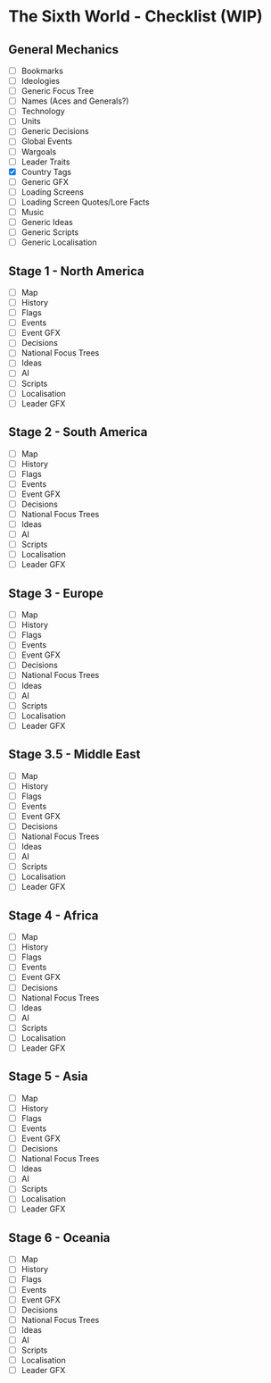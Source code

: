 # The Sixth World - Checklist (WIP)
## General Mechanics
- [ ] Bookmarks
- [ ] Ideologies
- [ ] Generic Focus Tree
- [ ] Names (Aces and Generals?)
- [ ] Technology
- [ ] Units
- [ ] Generic Decisions
- [ ] Global Events
- [ ] Wargoals
- [ ] Leader Traits
- [x] Country Tags
- [ ] Generic GFX
- [ ] Loading Screens
- [ ] Loading Screen Quotes/Lore Facts
- [ ] Music
- [ ] Generic Ideas
- [ ] Generic Scripts
- [ ] Generic Localisation

## Stage 1 - North America
- [ ] Map
- [ ] History
- [ ] Flags
- [ ] Events
- [ ] Event GFX
- [ ] Decisions
- [ ] National Focus Trees
- [ ] Ideas
- [ ] AI
- [ ] Scripts
- [ ] Localisation
- [ ] Leader GFX

## Stage 2 - South America
- [ ] Map
- [ ] History
- [ ] Flags
- [ ] Events
- [ ] Event GFX
- [ ] Decisions
- [ ] National Focus Trees
- [ ] Ideas
- [ ] AI
- [ ] Scripts
- [ ] Localisation
- [ ] Leader GFX

## Stage 3 - Europe
- [ ] Map
- [ ] History
- [ ] Flags
- [ ] Events
- [ ] Event GFX
- [ ] Decisions
- [ ] National Focus Trees
- [ ] Ideas
- [ ] AI
- [ ] Scripts
- [ ] Localisation
- [ ] Leader GFX

## Stage 3.5 - Middle East
- [ ] Map
- [ ] History
- [ ] Flags
- [ ] Events
- [ ] Event GFX
- [ ] Decisions
- [ ] National Focus Trees
- [ ] Ideas
- [ ] AI
- [ ] Scripts
- [ ] Localisation
- [ ] Leader GFX

## Stage 4 - Africa
- [ ] Map
- [ ] History
- [ ] Flags
- [ ] Events
- [ ] Event GFX
- [ ] Decisions
- [ ] National Focus Trees
- [ ] Ideas
- [ ] AI
- [ ] Scripts
- [ ] Localisation
- [ ] Leader GFX

## Stage 5 - Asia
- [ ] Map
- [ ] History
- [ ] Flags
- [ ] Events
- [ ] Event GFX
- [ ] Decisions
- [ ] National Focus Trees
- [ ] Ideas
- [ ] AI
- [ ] Scripts
- [ ] Localisation
- [ ] Leader GFX

## Stage 6 - Oceania
- [ ] Map
- [ ] History
- [ ] Flags
- [ ] Events
- [ ] Event GFX
- [ ] Decisions
- [ ] National Focus Trees
- [ ] Ideas
- [ ] AI
- [ ] Scripts
- [ ] Localisation
- [ ] Leader GFX
